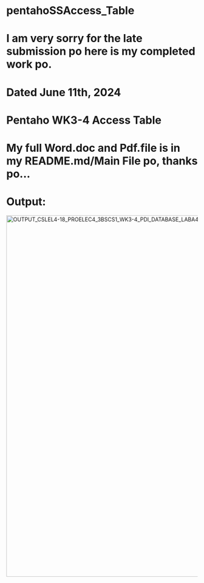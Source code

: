 # pentahoSSAccess_Table

# I am very sorry for the late submission po here is my completed work po.

# Dated June 11th, 2024

# Pentaho WK3-4 Access Table

# My full Word.doc and Pdf.file is in my README.md/Main File po, thanks po...

# Output:
<img width="949" alt="OUTPUT_CSLEL4-18_PROELEC4_3BSCS1_WK3-4_PDI_DATABASE_LABA4_CHUA_2024" src="https://github.com/VinceTedChua/pentahoSSAccess_Table/assets/142372312/f12fcdf6-1e58-439a-bfbc-31c193391b9c">
